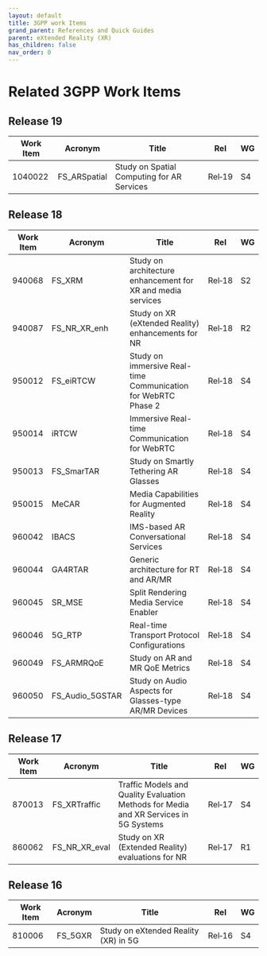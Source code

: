 ```yaml
---
layout: default
title: 3GPP work Items
grand_parent: References and Quick Guides
parent: eXtended Reality (XR)
has_children: false
nav_order: 0
---
```


# Related 3GPP Work Items

## Release 19

Work Item | Acronym | Title | Rel | WG
-- | -- | -- | -- | --
1040022 | FS_ARSpatial | Study on Spatial Computing for AR Services | Rel‑19 | S4

## Release 18

Work Item | Acronym | Title | Rel | WG
-- | -- | -- | -- | --
940068 | FS_XRM | Study on architecture enhancement for XR and media services | Rel‑18 | S2
940087 | FS_NR_XR_enh | Study on XR (eXtended Reality) enhancements for NR | Rel‑18 | R2
950012 | FS_eiRTCW | Study on immersive Real-time Communication for WebRTC Phase 2 | Rel‑18 | S4
950014 | iRTCW | Immersive Real-time Communication for WebRTC | Rel‑18 | S4
950013 | FS_SmarTAR | Study on Smartly Tethering AR Glasses | Rel‑18 | S4
950015 | MeCAR | Media Capabilities for Augmented Reality | Rel‑18 | S4
960042 | IBACS | IMS-based AR Conversational Services | Rel‑18 | S4
960044 | GA4RTAR | Generic architecture for RT and AR/MR | Rel‑18 | S4
960045 | SR_MSE | Split Rendering Media Service Enabler | Rel‑18 | S4
960046 | 5G_RTP | Real-time Transport Protocol Configurations | Rel‑18 | S4
960049 | FS_ARMRQoE | Study on AR and MR QoE Metrics | Rel‑18 | S4
960050 | FS_Audio_5GSTAR | Study on Audio Aspects for Glasses-type AR/MR Devices | Rel‑18 | S4

## Release 17

Work Item | Acronym | Title | Rel | WG
-- | -- | -- | -- | --
870013 | FS_XRTraffic | Traffic Models and Quality Evaluation Methods for Media and XR Services in 5G Systems | Rel‑17 | S4
860062 | FS_NR_XR_eval | Study on XR (Extended Reality) evaluations for NR | Rel‑17 | R1

## Release 16

Work Item | Acronym | Title | Rel | WG
-- | -- | -- | -- | --
810006 | FS_5GXR | Study on eXtended Reality (XR) in 5G | Rel‑16 | S4
